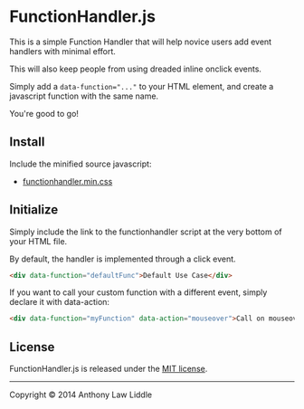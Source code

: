# FunctionHandler.js

This is a simple Function Handler that will help novice users add event handlers with minimal effort.

This will also keep people from using dreaded inline onclick events.

Simply add a `data-function="..."` to your HTML element, and create a javascript function with the same name. 

You're good to go!

## Install

Include the minified source javascript:

+ [functionhandler.min.css](dist/functionhandler.min.js)

## Initialize

Simply include the link to the functionhandler script at the very bottom of your HTML file.

By default, the handler is implemented through a click event.

``` html
<div data-function="defaultFunc">Default Use Case</div>
```

If you want to call your custom function with a different event, simply declare it with data-action:

``` html
<div data-function="myFunction" data-action="mouseover">Call on mouseover</div>
```

## License

FunctionHandler.js is released under the [MIT license](http://opensource.org/licenses/MIT).

* * *

Copyright :copyright: 2014 Anthony Law Liddle
